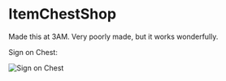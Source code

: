 # ItemChestShop
Made this at 3AM. Very poorly made, but it works wonderfully.

Sign on Chest:

![Sign on Chest](https://img.dec0de.xyz/grab/f07dd8.png)
